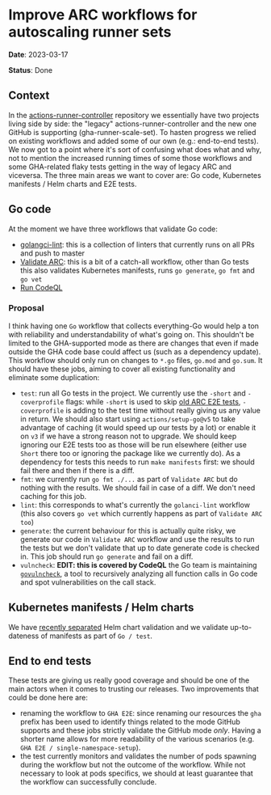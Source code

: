 # Improve ARC workflows for autoscaling runner sets

**Date**: 2023-03-17

**Status**: Done

## Context

In the [actions-runner-controller](https://github.com/actions/actions-runner-controller)
repository we essentially have two projects living side by side: the "legacy"
actions-runner-controller and the new one GitHub is supporting
(gha-runner-scale-set). To hasten progress we relied on existing workflows and
added some of our own (e.g.: end-to-end tests). We now got to a point where it's
sort of confusing what does what and why, not to mention the increased running
times of some those workflows and some GHA-related flaky tests getting in the
way of legacy ARC and viceversa. The three main areas we want to cover are: Go
code, Kubernetes manifests / Helm charts and E2E tests.

## Go code

At the moment we have three workflows that validate Go code:

- [golangci-lint](https://github.com/actions/actions-runner-controller/blob/34f3878/.github/workflows/golangci-lint.yaml):
  this is a collection of linters that currently runs on all PRs and push to
  master
- [Validate ARC](https://github.com/actions/actions-runner-controller/blob/01e9dd3/.github/workflows/validate-arc.yaml):
  this is a bit of a catch-all workflow, other than Go tests this also validates
  Kubernetes manifests, runs `go generate`, `go fmt` and `go vet`
- [Run CodeQL](https://github.com/actions/actions-runner-controller/blob/master/.github/workflows/global-run-codeql.yaml)

### Proposal

I think having one `Go` workflow that collects everything-Go would help a ton with
reliability and understandability of what's going on. This shouldn't be limited
to the GHA-supported mode as there are changes that even if made outside the GHA
code base could affect us (such as a dependency update).
This workflow should only run on changes to `*.go` files, `go.mod` and `go.sum`.
It should have these jobs, aiming to cover all existing functionality and
eliminate some duplication:

- `test`: run all Go tests in the project. We currently use the `-short` and
  `-coverprofile` flags: while `-short` is used to skip [old ARC E2E
  tests](https://github.com/actions/actions-runner-controller/blob/master/test/e2e/e2e_test.go#L85-L87),
  `-coverprofile` is adding to the test time without really giving us any value
  in return. We should also start using `actions/setup-go@v5` to take advantage
  of caching (it would speed up our tests by a lot) or enable it on `v3` if we
  have a strong reason not to upgrade. We should keep ignoring our E2E tests too
  as those will be run elsewhere (either use `Short` there too or ignoring the
  package like we currently do). As a dependency for tests this needs to run
  `make manifests` first: we should fail there and then if there is a diff.
- `fmt`: we currently run `go fmt ./...` as part of `Validate ARC` but do
  nothing with the results. We should fail in case of a diff. We don't need
  caching for this job.
- `lint`: this corresponds to what's currently the `golanci-lint` workflow (this
  also covers `go vet` which currently happens as part of `Validate ARC too`)
- `generate`: the current behaviour for this is actually quite risky, we
  generate our code in `Validate ARC` workflow and use the results to run the
  tests but we don't validate that up to date generate code is checked in. This
  job should run `go generate` and fail on a diff.
- `vulncheck`: **EDIT: this is covered by CodeQL** the Go team is maintaining [`govulncheck`](https://go.dev/blog/vuln), a tool to recursively
  analyzing all function calls in Go code and spot vulnerabilities on the call
  stack.

## Kubernetes manifests / Helm charts

We have [recently separated](https://github.com/actions/actions-runner-controller/commit/bd9f32e3540663360cf47f04acad26e6010f772e)
Helm chart validation and we validate up-to-dateness of manifests as part of `Go
/ test`.

## End to end tests

These tests are giving us really good coverage and should be one of the main
actors when it comes to trusting our releases. Two improvements that could be
done here are:

- renaming the workflow to `GHA E2E`: since renaming our resources the `gha`
  prefix has been used to identify things related to the mode GitHub supports
  and these jobs strictly validate the GitHub mode _only_. Having a shorter name
  allows for more readability of the various scenarios (e.g. `GHA E2E /
  single-namespace-setup`).
- the test currently monitors and validates the number of pods spawning during
  the workflow but not the outcome of the workflow. While not necessary to look
  at pods specifics, we should at least guarantee that the workflow can
  successfully conclude.
